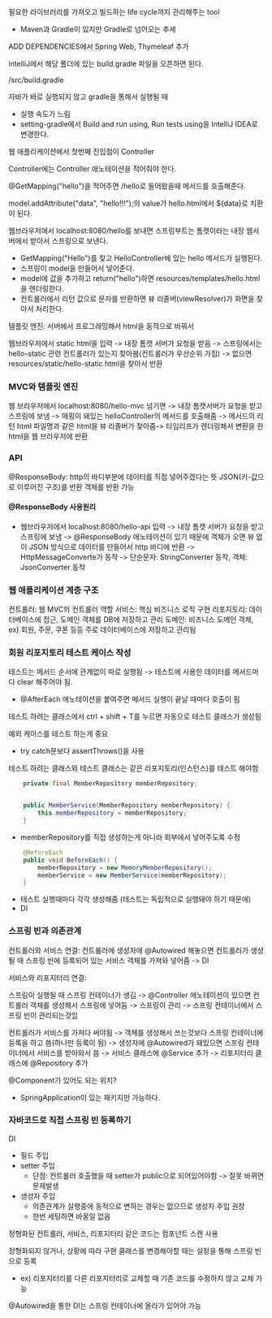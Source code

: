 필요한 라이브러리를 가져오고 빌드하는 life cycle까지 관리해주는 tool

- Maven과 Gradle이 있지만 Gradle로 넘어오는 추세

ADD DEPENDENCIES에서 Spring Web, Thymeleaf 추가

intelliJ에서 해당 폴더에 있는 build.gradle 파일을 오픈하면 된다.

/src/build.gradle

자바가 바로 실행되지 않고 gradle을 통해서 실행될 때

- 실행 속도가 느림
- setting-gradle에서 Build and run using, Run tests using을 IntelliJ IDEA로 변경한다.

웹 애플리케이션에서 첫번째 진입점이 Controller

Controller에는 Controller 애노테이션을 적어줘야 한다.

@GetMapping("hello")을 적어주면 /hello로 들어왔을때 메서드를 호출해준다.

model.addAttribute("data", "hello!!!");의 value가 hello.html에서 ${data}로 치환이 된다.

웹브라우저에서 localhost:8080/hello를 보내면 스프링부트는 톰캣이라는 내장 웹서버에서 받아서 스프링으로 보낸다.

- GetMapping("Hello")를 찾고 HelloController에 있는 hello 메서드가 실행된다.
- 스프링이 model을 만들어서 넣어준다.
- model에 값을 추가하고 return("hello")하면 resources/templates/hello.html을 렌더링한다.
- 컨트롤러에서 리턴 값으로 문자를 반환하면 뷰 리졸버(viewResolver)가 화면을 찾아서 처리한다.

템플릿 엔진: 서버에서 프로그래밍해서 html을 동적으로 바꿔서

웹브라우저에서 static html을 입력 -> 내장 톰캣 서버가 요청을 받음 -> 스프링에서는 hello-static 관련 컨트롤러가 있는지 찾아봄(컨트롤러가 우선순위 가짐) -> 없으면 resources/static/hello-static.html을 찾아서 반환

### MVC와 템플릿 엔진

웹 브라우저에서 localhost:8080/hello-mvc 넘기면 -> 내장 톰캣서버가 요청을 받고 스프링에 보냄 -> 매핑이 돼있는 helloController의 메서드를 호출해줌 -> 메서드의 리턴 html 파일명과 같은 html을 뷰 리졸버가 찾아줌-> 타임리프가 렌더링해서 변환을 한 html을 웹 브라우저에 반환

### API

@ResponseBody: http의 바디부분에 데이터를 직접 넣어주겠다는 뜻
JSON(키-값으로 이루어진 구조)를 반환
객체를 반환 가능

#### @ResponseBody 사용원리

- 웹브라우저에서 localhost:8080/hello-api 입력 -> 내장 톰캣 서버가 요청을 받고 스프링에 보냄 -> @ResponseBody 애노테이션이 있기 때문에 객체가 오면 뷰 없이 JSON 방식으로 데이터를 만들어서 http 바디에 반환 -> HttpMessageConverte가 동작 -> 단순문자: StringConverter 동작, 객체: JsonConverter 동작

### 웹 애플리케이션 계층 구조

컨트롤러: 웹 MVC의 컨트롤러 역할
서비스: 핵심 비즈니스 로직 구현
리포지토리: 데이터베이스에 접근, 도메인 객체를 DB에 저장하고 관리
도메인: 비즈니스 도메인 객체, ex) 회원, 주문, 쿠폰 등등 주로 데이터베이스에 저장하고 관리됨

### 회원 리포지토리 테스트 케이스 작성

테스트는 메서드 순서에 관계없이 따로 실행됨 -> 테스트에 사용한 데이터를 메서드마다 clear 해주어야 됨.

- @AfterEach 애노테이션을 붙여주면 메서드 실행이 끝날 때마다 호출이 됨

테스트 하려는 클래스에서 ctrl + shift + T를 누르면 자동으로 테스트 클래스가 생성됨

예외 케이스를 테스트 하는게 중요

- try catch문보다 assertThrows()을 사용

테스트 하려는 클래스와 테스트 클래스는 같은 리포지토리(인스턴스)를 테스트 해야함

```java
    private final MemberRepository memberRepository;


    public MemberService(MemberRepository memberRepository) {
        this.memberRepository = memberRepository;
    }
```

- memberRepository를 직접 생성하는게 아니라 외부에서 넣어주도록 수정

```java
    @BeforeEach
    public void BeforeEach() {
        memberRepository = new MemoryMemberRepository();
        memberService = new MemberService(memberRepository);
    }
```

- 테스트 실행때마다 각각 생성해줌 (테스트는 독립적으로 실행돼야 하기 때문에)
- DI

### 스프링 빈과 의존관계

컨트롤러와 서비스 연결: 컨트롤러에 생성자에 @Autowired 해놓으면 컨트롤러가 생성될 때 스프링 빈에 등록되어 있는 서비스 객체를 가져와 넣어줌 -> DI

서비스와 리포지터리 연결:

스프링이 실행될 때 스프링 컨테이너가 생김 -> @Controller 애노테이션이 있으면 컨트롤러 객체를 생성해서 스프링에 넣어둠 -> 스프링이 관리
-> 스프링 컨테이너에서 스프링 빈이 관리되는것임

컨트롤러가 서비스를 가져다 써야됨 -> 객체를 생성해서 쓰는것보다 스프링 컨테이너에 등록을 하고 씀(하나만 등록이 됨) -> 생성자에 @Autowired가 돼있으면 스프링 컨테이너에서 서비스를 받아와서 씀 -> 서비스 클래스에 @Service 추가 -> 리포지터리 클래스에 @Repository 추가

@Component가 있어도 되는 위치?

- SpringApplication이 있는 패키지만 가능하다.

### 자바코드로 직접 스프링 빈 등록하기

DI

- 필드 주입
- setter 주입
  - 단점: 컨트롤러 호출했을 때 setter가 public으로 되어있어야함 -> 잘못 바뀌면 문제발생
- 생성자 주입
  - 의존관계가 실행중에 동적으로 변하는 경우는 없으므로 생성자 주입 권장
  - 한번 세팅하면 바꿀일 없음

정형화된 컨트롤러, 서비스, 리포지터리 같은 코드는 컴포넌트 스캔 사용

정형화되지 않거나, 상황에 따라 구현 클래스를 변경해야할 때는 설정을 통해 스프링 빈으로 등록

- ex) 리포지터리를 다른 리포지터리로 교체할 때 기존 코드를 수정하지 않고 교체 가능

@Autowired을 통한 DI는 스프링 컨테이너에 올라가 있어야 가능

